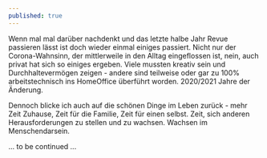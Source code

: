```yaml
---
published: true
---
```

Wenn mal mal darüber nachdenkt und das letzte halbe Jahr Revue passieren lässt ist doch wieder einmal einiges passiert. Nicht nur der Corona-Wahnsinn, der mittlerweile in den Alltag eingeflossen ist, nein, auch privat hat sich so einiges ergeben. Viele mussten kreativ sein und Durchhaltevermögen zeigen - andere sind teilweise oder gar zu 100% arbeitstechnisch ins HomeOffice überführt worden. 2020/2021 Jahre der Änderung.

Dennoch blicke ich auch auf die schönen Dinge im Leben zurück - mehr Zeit Zuhause, Zeit für die Familie, Zeit für einen selbst. Zeit, sich anderen Herausforderungen zu stellen und zu wachsen. Wachsen im Menschendarsein.

... to be continued ...
